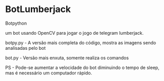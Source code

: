 # BotLumberjack
Botpython

um bot usando OpenCV para jogar o jogo de telegram lumberjack.

botpy.py - A versão mais completa do código, mostra as imagens sendo analisadas pelo bot

bot.py - Versão mais enxuta, somente realiza os comandos

PS - Pode-se aumentar a velocidade do bot diminuindo o tempo de sleep, mas é necessário um computador rápido.
